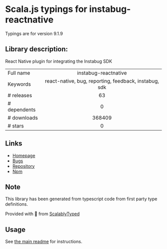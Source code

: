 
# Scala.js typings for instabug-reactnative

Typings are for version 9.1.9

## Library description:
React Native plugin for integrating the Instabug SDK

|                    |                 |
| ------------------ | :-------------: |
| Full name          | instabug-reactnative |
| Keywords           | react-native, bug, reporting, feedback, instabug, sdk |
| # releases         | 63 |
| # dependents       | 0 |
| # downloads        | 368409 |
| # stars            | 0 |

## Links
- [Homepage](https://github.com/Instabug/instabug-reactnative#readme)
- [Bugs](https://github.com/Instabug/instabug-reactnative/issues)
- [Repository](https://github.com/Instabug/instabug-reactnative)
- [Npm](https://www.npmjs.com/package/instabug-reactnative)
    


## Note
This library has been generated from typescript code from first party type definitions.

Provided with :purple_heart: from [ScalablyTyped](https://github.com/oyvindberg/ScalablyTyped)

## Usage
See [the main readme](../../readme.md) for instructions.


